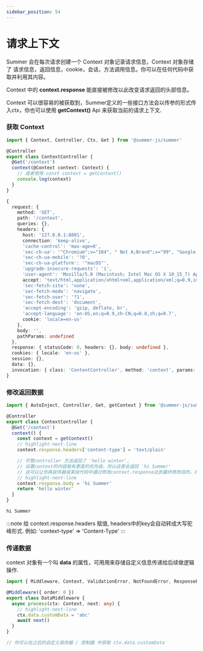```yaml
---
sidebar_position: 54
---
```


# 请求上下文
 
Summer 会在每次请求创建一个 Context 对象记录请求信息，Context 对象存储了 请求信息，返回信息，cookie，会话，方法调用信息。你可以在任何代码中获取并利用其内容。

Context 中的 **context.response** 能直接被修改以此改变请求返回的头部信息。

Context 可以很容易的被获取到，Summer定义的一些接口方法会以传参的形式传入ctx，你也可以使用 **getContext()** Api 来获取当前的请求上下文.
 

### 获取 Context

```ts
import { Context, Controller, Ctx, Get } from '@summer-js/summer'

@Controller
export class ContextController {
  @Get('/context')
  context(@Context context: Context) {
    // 或者使用 const context = getContext()
    console.log(context)
  }
}
```


```ts title="Output log"
{
  request: {
    method: 'GET',
    path: '/context',
    queries: {},
    headers: {
      host: '127.0.0.1:8801',
      connection: 'keep-alive',
      'cache-control': 'max-age=0',
      'sec-ch-ua': '"Chromium";v="104", " Not A;Brand";v="99", "Google Chrome";v="104"',
      'sec-ch-ua-mobile': '?0',
      'sec-ch-ua-platform': '"macOS"',
      'upgrade-insecure-requests': '1',
      'user-agent': 'Mozilla/5.0 (Macintosh; Intel Mac OS X 10_15_7) AppleWebKit/537.36 (KHTML, like Gecko) Chrome/104.0.0.0 Safari/537.36',
      accept: 'text/html,application/xhtml+xml,application/xml;q=0.9,image/avif,image/webp,image/apng,*/*;q=0.8,application/signed-exchange;v=b3;q=0.9',
      'sec-fetch-site': 'none',
      'sec-fetch-mode': 'navigate',
      'sec-fetch-user': '?1',
      'sec-fetch-dest': 'document',
      'accept-encoding': 'gzip, deflate, br',
      'accept-language': 'en-US,en;q=0.9,zh-CN;q=0.8,zh;q=0.7',
      cookie: 'locale=en-us'
    },
    body: '',
    pathParams: undefined
  },
  response: { statusCode: 0, headers: {}, body: undefined },
  cookies: { locale: 'en-us' },
  session: {},
  data: {},
  invocation: { class: 'ContentController', method: 'context', params: undefined }
}
```

### 修改返回数据

```ts title="src/controller/ContentController.ts"
import { AutoInject, Controller, Get, getContext } from '@summer-js/summer'

@Controller
export class ContextController {
  @Get('/context')
  context() {
    const context = getContext()
    // highlight-next-line
    context.response.headers['content-type'] = 'text/plain'

    // 尽管controller 方法返回了 'hello winter',
    // 设置context的内容能有更高的优先级，所以这里会返回 'hi Summer'
    // 这可以让你再装饰器或某段代码中通过修改context.response达到最终修改目的，而不受controller的返回值影响
    // highlight-next-line
    context.response.body = 'hi Summer'
    return 'hello winter'
  }
}

```

```ts title="GET http://127.0.0.1:8801/local-service/context"
hi Summer
```

:::note 
给 context.response.headers 赋值, headers中的key会自动转成大写驼峰形式. 例如: 'context-type' => 'Content-Type'
:::

### 传递数据

context 对象有一个叫 **data** 的属性，可用用来存储自定义信息传递给后续做逻辑操作. 

```ts
import { Middleware, Context, ValidationError, NotFoundError, ResponseError, Logger } from '@summer-js/summer'

@Middleware({ order: 0 })
export class DataMiddleware {
  async process(ctx: Context, next: any) {
    // highlight-next-line
    ctx.data.customData = 'abc'
    await next()
  }
}

// 你可以在之后的自定义装饰器 / 控制器 中获取 ctx.data.customData
```